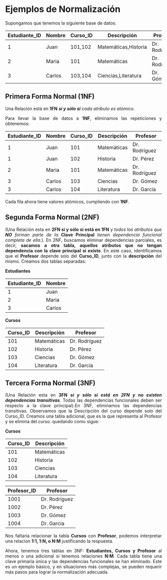 <div align="justify">

# Ejemplos de Normalización

Supongamos que tenemos la siguiente base de datos:

| Estudiante_ID | Nombre    | Curso_ID | Descripción     | Profesor     |
|---------------|-----------|----------|-----------------|--------------|
| 1             | Juan      | 101,102      | Matemáticas,Historia     | Dr. Rodríguez |
| 2             | Maria     | 101      | Matemáticas     | Dr. Rodríguez |
| 3             | Carlos    | 103,104      | Ciencias,Literatura       | Dr. Gómez     |

## Primera Forma Normal (1NF)

Una Relación está en __1FN__ ___si y sólo si___ _cada atributo es atómico_.

Para llevar la base de datos a __1NF__, eliminamos las repeticiones y obtenemos:

| Estudiante_ID | Nombre    | Curso_ID | Descripción     | Profesor     |
|---------------|-----------|----------|-----------------|--------------|
| 1             | Juan      | 101      | Matemáticas     | Dr. Rodríguez |
| 1             | Juan      | 102      | Historia         | Dr. Pérez     |
| 2             | Maria     | 101      | Matemáticas     | Dr. Rodríguez |
| 3             | Carlos    | 103      | Ciencias        | Dr. Gómez     |
| 3             | Carlos    | 104      | Literatura       | Dr. García    |

Cada fila ahora tiene valores atómicos, cumpliendo con __1NF__.

## Segunda Forma Normal (2NF)

(Una Relación esta en __2FN si y sólo si está en 1FN__ y _todos los atributos que_ ___NO___ _forman parte de la_ __Clave Principal__ _tienen dependencia funcional completa de ella_.). En 2NF, buscamos eliminar dependencias parciales, es decir, __sacamos a otra tabla, aquellos atributos que no tengan dependencia con la clave principal si existe__. En este caso, identificamos que el __Profesor__ depende solo del __Curso_ID__, junto con la __descripción__ del mismo. Creamos dos tablas separadas:

__Estudiantes__

| Estudiante_ID | Nombre    |
|---------------|-----------|
| 1             | Juan      |
| 2             | Maria     |
| 3             | Carlos    |

__Cursos__

| Curso_ID | Descripción     | Profesor     |
|----------|-----------------|--------------|
| 101      | Matemáticas     | Dr. Rodríguez |
| 102      | Historia         | Dr. Pérez     |
| 103      | Ciencias        | Dr. Gómez     |
| 104      | Literatura       | Dr. García    |

## Tercera Forma Normal (3NF)

(Una Relación esta en __3FN__ ___si y sólo si está en 2FN y no existen dependencias transitivas___. Todas las dependencias funcionales deben ser respecto a la clave principal).En 3NF, eliminamos las dependencias transitivas. Observamos que la Descripción del curso depende solo del Curso_ID. Creamos una tabla adicional, que es la que representa al Profesor y se elimina del curso. quedando como sigue:

__Cursos__


| Curso_ID | Descripción     |
|----------|-----------------|
| 101      | Matemáticas     |
| 102      | Historia         |
| 103      | Ciencias        |
| 104      | Literatura       |

| Profesor_ID | Profesor     |
|----------|--------------|
| 1001      | Dr. Rodríguez |
| 1002      | Dr. Pérez     |
| 1003      | Dr. Gómez     |
| 1004      | Dr. García    |

Nos faltaría relacionar la tabla __Cursos__ con __Profesor__, podemos interpretar una relacion __1:1, 1:N, o N:M__ justificando la respuesta.

Ahora, tenemos tres tablas en 3NF: __Estudiantes, Cursos y Profesor__ al menos o una adicional si tenemos relaciones __N:M__. Cada tabla tiene una clave primaria única y las dependencias funcionales se han eliminado. Este es un ejemplo básico, y en situaciones más complejas, se pueden requerir más pasos para lograr la normalización adecuada.

</div>